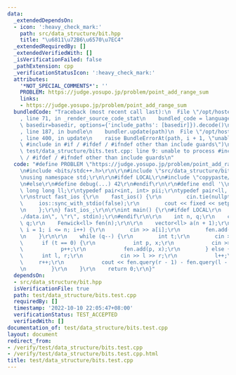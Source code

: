 ```yaml
---
data:
  _extendedDependsOn:
  - icon: ':heavy_check_mark:'
    path: src/data_structure/bit.hpp
    title: "\u6811\u72B6\u6570\u7EC4"
  _extendedRequiredBy: []
  _extendedVerifiedWith: []
  _isVerificationFailed: false
  _pathExtension: cpp
  _verificationStatusIcon: ':heavy_check_mark:'
  attributes:
    '*NOT_SPECIAL_COMMENTS*': ''
    PROBLEM: https://judge.yosupo.jp/problem/point_add_range_sum
    links:
    - https://judge.yosupo.jp/problem/point_add_range_sum
  bundledCode: "Traceback (most recent call last):\n  File \"/opt/hostedtoolcache/Python/3.10.7/x64/lib/python3.10/site-packages/onlinejudge_verify/documentation/build.py\"\
    , line 71, in _render_source_code_stat\n    bundled_code = language.bundle(stat.path,\
    \ basedir=basedir, options={'include_paths': [basedir]}).decode()\n  File \"/opt/hostedtoolcache/Python/3.10.7/x64/lib/python3.10/site-packages/onlinejudge_verify/languages/cplusplus.py\"\
    , line 187, in bundle\n    bundler.update(path)\n  File \"/opt/hostedtoolcache/Python/3.10.7/x64/lib/python3.10/site-packages/onlinejudge_verify/languages/cplusplus_bundle.py\"\
    , line 400, in update\n    raise BundleErrorAt(path, i + 1, \"unable to process\
    \ #include in #if / #ifdef / #ifndef other than include guards\")\nonlinejudge_verify.languages.cplusplus_bundle.BundleErrorAt:\
    \ test/data_structure/bits.test.cpp: line 9: unable to process #include in #if\
    \ / #ifdef / #ifndef other than include guards\n"
  code: "#define PROBLEM \"https://judge.yosupo.jp/problem/point_add_range_sum\"\r\
    \n#include <bits/stdc++.h>\r\n\r\n#include \"src/data_structure/bit.hpp\"\r\n\r\
    \nusing namespace std;\r\n\r\n#ifdef LOCAL\r\n#include \"copypaste/debug.h\"\r\
    \n#else\r\n#define debug(...) 42\r\n#endif\r\n\r\n#define endl '\\n'\r\ntypedef\
    \ long long ll;\r\ntypedef pair<int, int> pii;\r\ntypedef pair<ll, ll> pll;\r\n\
    \r\nstruct fast_ios {\r\n    fast_ios() {\r\n        cin.tie(nullptr);\r\n   \
    \     ios::sync_with_stdio(false);\r\n        cout << fixed << setprecision(10);\r\
    \n    };\r\n} fast_ios_;\r\n\r\nint main() {\r\n#ifdef LOCAL\r\n    freopen(\"\
    ./data.in\", \"r\", stdin);\r\n#endif\r\n\r\n    int n, q;\r\n    cin >> n >>\
    \ q;\r\n    Fenwick<ll> fen(n);\r\n\r\n    vector<ll> a(n + 1);\r\n    for (int\
    \ i = 1; i <= n; i++) {\r\n        cin >> a[i];\r\n        fen.add(i, a[i]);\r\
    \n    }\r\n\r\n    while (q--) {\r\n        int t;\r\n        cin >> t;\r\n  \
    \      if (t == 0) {\r\n            int p, x;\r\n            cin >> p >> x;\r\n\
    \            p++;\r\n            fen.add(p, x);\r\n        } else {\r\n      \
    \      int l, r;\r\n            cin >> l >> r;\r\n            l++;\r\n       \
    \     r++;\r\n            cout << fen.query(r - 1) - fen.query(l - 1) << endl;\r\
    \n        }\r\n    }\r\n    return 0;\r\n}"
  dependsOn:
  - src/data_structure/bit.hpp
  isVerificationFile: true
  path: test/data_structure/bits.test.cpp
  requiredBy: []
  timestamp: '2022-10-10 22:05:47+08:00'
  verificationStatus: TEST_ACCEPTED
  verifiedWith: []
documentation_of: test/data_structure/bits.test.cpp
layout: document
redirect_from:
- /verify/test/data_structure/bits.test.cpp
- /verify/test/data_structure/bits.test.cpp.html
title: test/data_structure/bits.test.cpp
---
```

